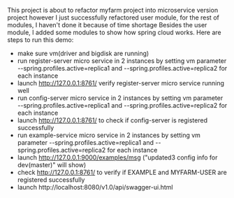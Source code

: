 This project is about to refactor myfarm project into microservice version project
however I just successfully refactored user module, for the rest of modules, I haven't done it because of time shortage
Besides the user module, I added some modules to show how spring cloud works.
Here are steps to run this demo:
- make sure vm(driver and bigdisk are running)
- run register-server micro service in 2 instances by setting vm parameter --spring.profiles.active=replica1 and --spring.profiles.active=replica2 for each instance
- launch http://127.0.0.1:8761/ verify register-server micro service running well
- run config-server micro service in 2 instances by setting vm parameter --spring.profiles.active=replica1 and --spring.profiles.active=replica2 for each instance
- launch http://127.0.0.1:8761/ to check if config-server is registered successfully
- run example-service micro service in 2 instances by setting vm parameter --spring.profiles.active=replica1 and --spring.profiles.active=replica2 for each instance
- launch http://127.0.0.1:9000/examples/msg ("updated3 config info for dev(master)" will show)
- check http://127.0.0.1:8761/ to verify if EXAMPLE and MYFARM-USER	are registered successfully
- launch http://localhost:8080/v1.0/api/swagger-ui.html
